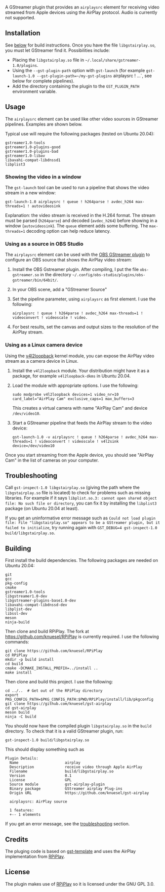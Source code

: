 A GStreamer plugin that provides an `airplaysrc` element for receiving video
streamed from Apple devices using the AirPlay protocol. Audio is currently not
supported.

## Installation

See [below](#building) for build instructions. Once you have the file `libgstairplay.so`,
you must let GStreamer find it. Possibilities include:

* Placing the `libgstairplay.so` file in `~/.local/share/gstreamer-1.0/plugins`.
* Using the `--gst-plugin-path` option with `gst-launch` (for example `gst-launch-1.0 --gst-plugin-path=~/my-gst-plugins` airplaysrc ! ...`, see below for complete pipelines).
* Add the directory containing the plugin to the `GST_PLUGIN_PATH` environment variable.

## Usage

The `airplaysrc` element can be used like other video sources in GStreamer
pipelines. Examples are shown below.

Typical use will require the following packages (tested on Ubuntu 20.04):

```
gstreamer1.0-tools
gstreamer1.0-plugins-good
gstreamer1.0-plugins-bad
gstreamer1.0-libav
libavahi-compat-libdnssd1
libplist3
```

### Showing the video in a window

The `gst-launch` tool can be used to run a pipeline that shows the video stream
in a new window:

```
gst-launch-1.0 airplaysrc ! queue ! h264parse ! avdec_h264 max-threads=1 ! autovideosink
```

Explanation: the video stream is received in the H.264 format. The stream must
be parsed (`h264parse`) and decoded (`avdec_h264`) before showing in a window
(`autovideosink`). The `queue` element adds some buffering. The `max-threads=1`
decoding option can help reduce latency.

### Using as a source in OBS Studio

The `airplaysrc` element can be used with the [OBS GStreamer
plugin](https://github.com/fzwoch/obs-gstreamer) to configure an OBS source
that shows the AirPlay video stream:

1. Install the OBS Gstreamer plugin. After compiling, I put the file `obs-gstreamer.so` in the directory `~/.config/obs-studio/plugins/obs-gstreamer/bin/64bit/`.
1. In your OBS scene, add a "GStreamer Source"
1. Set the pipeline parameter, using `airplaysrc` as first element. I use the following:

       airplaysrc ! queue ! h264parse ! avdec_h264 max-threads=1 ! videoconvert ! videoscale ! video.

1. For best results, set the canvas and output sizes to the resolution of the AirPlay stream.

### Using as a Linux camera device

Using the [v4l2loopback](https://github.com/umlaeute/v4l2loopback) kernel
module, you can expose the AirPlay video stream as a camera device in Linux.

1. Install the `v4l2loopback` module. Your distribution might have it as a package, for example `v4l2loopback-dkms` in Ubuntu 20.04.
1. Load the module with appropriate options. I use the following:

       sudo modprobe v4l2loopback devices=1 video_nr=10 card_label="AirPlay Cam" exclusive_caps=1 max_buffers=3

   This creates a virtual camera with name "AirPlay Cam" and device `/dev/video10`.

1. Start a GStreamer pipeline that feeds the AirPlay stream to the video device:

       gst-launch-1.0 -v airplaysrc ! queue ! h264parse ! avdec_h264 max-threads=1 ! videoconvert ! videoscale ! v4l2sink device=/dev/video10

Once you start streaming from the Apple device, you should see "AirPlay Cam" in the list of cameras on your computer.

## Troubleshooting

Call `gst-inspect-1.0 libgstairplay.so` (giving the path where the
`libgstairplay.so` file is located) to check for problems such as missing
libraries. For example if it says `libplist.so.3: cannot open shared object
file: No such file or directory`, you can fix it by installing the `libplist3`
package (on Ubuntu 20.04 at least).

If you get an uninformative error message such as `Could not load plugin file:
File "libgstairplay.so" appears to be a GStreamer plugin, but it failed to
initialize`, try running again with `GST_DEBUG=4 gst-inspect-1.0
build/libgstairplay.so`.

## Building

First install the build dependencies. The following packages are needed on
Ubuntu 20.04:

```
git
gcc
pkg-config
cmake
gstreamer1.0-tools
libgstreamer1.0-dev
libgstreamer-plugins-base1.0-dev
libavahi-compat-libdnssd-dev
libplist-dev
libssl-dev
meson
ninja-build
```

Then clone and build RPiPlay. The fork at https://github.com/knuesel/RPiPlay is
currently required. I use the following commands:

```
git clone https://github.com/knuesel/RPiPlay
cd RPiPlay
mkdir -p build install
cd build
cmake -DCMAKE_INSTALL_PREFIX=../install ..
make install
```

Then clone and build this project. I use the following:

```
cd ../..  # Get out of the RPiPlay directory
export PKG_CONFIG_PATH=$PKG_CONFIG_PATH:$PWD/RPiPlay/install/lib/pkgconfig
git clone https://github.com/knuesel/gst-airplay
cd gst-airplay
meson build
ninja -C build
```

You should now have the compiled plugin `libgstairplay.so` in the `build`
directory. To check that it is a valid GStreamer plugin, run:

```
gst-inspect-1.0 build/libgstairplay.so 
```

This should display something such as

```
Plugin Details:
  Name                     airplay
  Description              receive video through Apple AirPlay
  Filename                 build/libgstairplay.so
  Version                  0.1
  License                  GPL
  Source module            gst-airplay-plugin
  Binary package           GStreamer airplay Plug-ins
  Origin URL               https://github.com/knuesel/gst-airplay

  airplaysrc: AirPlay source

  1 features:
  +-- 1 elements
```

If you get an error message, see the [troubleshooting](#troubleshooting) section.

## Credits

The pluging code is based on
[gst-template](https://gitlab.freedesktop.org/gstreamer/gst-template/) and uses
the AirPlay implementation from [RPiPlay](https://github.com/FD-/RPiPlay).

## License

The plugin makes use of [RPiPlay](https://github.com/FD-/RPiPlay) so it is
licensed under the GNU GPL 3.0.
